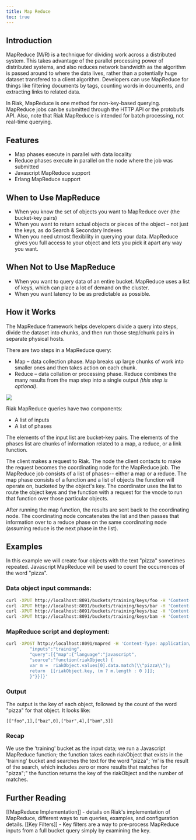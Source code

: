 ```yaml
---
title: Map Reduce
toc: true
---
```


## Introduction

MapReduce (M/R) is a technique for dividing work across a distributed system. This takes advantage of the parallel processing power of distributed systems, and also reduces network bandwidth as the algorithm is passed around to where the data lives, rather than a potentially huge dataset transfered to a client algorithm. Developers can use MapReduce for things like filtering documents by tags, counting words in documents, and extracting links to related data.

In Riak, MapReduce is one method for non-key-based querying. MapReduce jobs can be submitted through the HTTP API or the protobufs API. Also, note that Riak MapReduce is intended for batch processing, not real-time querying.

## Features  

* Map phases execute in parallel with data locality   
* Reduce phases execute in parallel on the node where the job was submitted 
* Javascript MapReduce support 
* Erlang MapReduce support   

## When to Use MapReduce 

* When you know the set of objects you want to MapReduce over (the bucket-key pairs) 
* When you want to return actual objects or pieces of the object – not just the keys, as do Search & Secondary Indexes 
* When you need utmost flexibility in querying your data. MapReduce gives you full access to your object and lets you pick it apart any way you want.

## When Not to Use MapReduce  

* When you want to query data of an entire bucket. MapReduce uses a list of keys, which can place a lot of demand on the cluster.  
* When you want latency to be as predictable as possible. 

## How it Works   

The MapReduce framework helps developers divide a query into steps, divide the dataset into chunks, and then run those step/chunk pairs in separate physical hosts.

There are two steps in a MapReduce query:

* Map – data collection phase. Map breaks up large chunks of work into smaller ones and then takes action on each chunk.   
* Reduce – data collation or processing phase. Reduce combines the many results from the map step into a single output _(this step is optional)_.

<img class="centered_img" src="/images/MapReduce-diagram.png" />

Riak MapReduce queries have two components: 

* A list of inputs
* A list of phases

The elements of the input list are bucket-key pairs. The elements of the phases list are chunks of information related to a map, a reduce, or a link function.

The client makes a request to Riak. The node the client contacts to make the request becomes the coordinating node for the MapReduce job. The MapReduce job consists of a list of phases-- either a map or a reduce. The map phase consists of a function and a list of objects the function will operate on, bucketed by the object's key. The coordinator uses the list to route the object keys and the function with a request for the vnode to run that function over those particular objects.

After running the map function, the results are sent back to the coordinating node. The coordinating node concatenates the list and then passes that information over to a reduce phase on the same coordinating node (assuming reduce is the next phase in the list).

## Examples   

In this example we will create four objects with the text "pizza" sometimes repeated. Javascript MapReduce will be used to count the occurrences of the word "pizza".  

### Data object input commands:  

```bash
curl -XPUT http://localhost:8091/buckets/training/keys/foo -H 'Content-Type: text/plain' -d 'pizza data goes here'  
curl -XPUT http://localhost:8091/buckets/training/keys/bar -H 'Content-Type: text/plain' -d 'pizza pizza pizza pizza'  
curl -XPUT http://localhost:8091/buckets/training/keys/baz -H 'Content-Type: text/plain' -d 'nothing to see here'  
curl -XPUT http://localhost:8091/buckets/training/keys/bam -H 'Content-Type: text/plain' -d 'pizza pizza pizza'   
```

### MapReduce script and deployment:   

```bash
curl -XPOST http://localhost:8091/mapred -H 'Content-Type: application/json' -d '{
	     "inputs":"training",
	     "query":[{"map":{"language":"javascript",
	     "source":"function(riakObject) {   
		 var m =  riakObject.values[0].data.match(\\"pizza\\");
         return  [[riakObject.key, (m ? m.length : 0 )]];     
 		 }"}}]}'   
```

### Output 

The output is the key of each  object, followed by the count of the word  "pizza" for that object.  It looks like:  

```text
[["foo",1],["baz",0],["bar",4],["bam",3]]   
```

### Recap   

We use the 'training' bucket as the input data; we run a Javascript MapReduce function; the function takes each riakObject that exists in the 'training' bucket and searches the text for the  word  "pizza"; 'm' is the result of the  search, which includes zero or more results that matches for "pizza";" the function returns the key of the riakObject and the number of matches.

## Further Reading

[[MapReduce Implementation]] - details on Riak's implementation of MapReduce, different ways to run queries, examples, and configuration details.
[[Key Filters]] - Key filters are a way to pre-process MapReduce inputs from a full bucket query simply by examining the key. 
